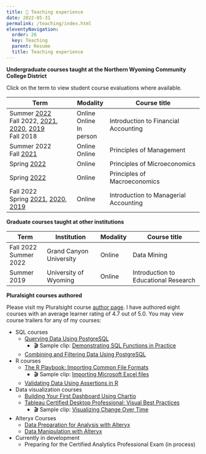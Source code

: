 ```yaml
---
title: 📓 Teaching experience
date: 2022-05-31
permalink: /teaching/index.html
eleventyNavigation:
  order: 26
  key: Teaching
  parent: Resume 
  title: Teaching experience
---
```

**Undergraduate courses taught at the Northern Wyoming Community College District**

Click on the term to view student course evaluations where available.

| Term        | Modality | Course title                           
| ----------- | -------- | ------------------------------------  |
| Summer [2022](https://drive.google.com/file/d/1-57WJ9NsxOaJ2PooNB7QkJFFuoIQvpRG/view?usp=sharing)<br>Fall 2022, [2021](https://drive.google.com/file/d/1INPK3E0OjlcYbZkUvadhlmm6oCdcr4iv/view?usp=sharing), [2020](https://drive.google.com/file/d/1dxM2uvtgHSUzy4k0MennEXKKcjRKPXe0/view?usp=sharing), [2019](https://drive.google.com/file/d/1ZrK2tQbknl-hUngTfAvuXezYiPV2mleA/view?usp=sharing)<br>Fall 2018 | Online<br>Online<br>In person | Introduction to Financial Accounting |
| Summer 2022<br>Fall [2021](https://drive.google.com/file/d/1INsBgMWGE1iM0ktRJ88kG2slTRKUr8NJ/view?usp=sharing) | Online<br>Online | Principles of Management |
| Spring [2022](https://drive.google.com/file/d/1-6_2PZBeNwdtQ_VHa1t-bWMxMr8wjIOH/view?usp=sharing) | Online | Principles of Microeconomics |
| Spring [2022](https://drive.google.com/file/d/1-9S8bpSlNsA3b9fYRQh1knxsKKm8q0kQ/view?usp=sharing) | Online | Principles of Macroeconomics 
| Fall 2022<br>Spring [2021](https://drive.google.com/file/d/1F-rGg4Fw-CYGzFnGWWLUAGKdfSmB1lF6/view?usp=sharing), [2020](https://drive.google.com/file/d/1ZsdKBKR9VUAq4Q3ODBIj4lpt1-LcfxGv/view?usp=sharing), [2019](https://drive.google.com/file/d/1ZicjoyHLbUQqZdn_Rj-4PJhU3fCJ_kiM/view?usp=sharing)   | Online | Introduction to Managerial Accounting |

**Graduate courses taught at other institutions**

| Term        | Institution             | Modality | Course title                          |
| ----------- | ------------------------| -------- | ------------------------------------- |
| Fall 2022<br>Summer 2022 | Grand Canyon University | Online   | Data Mining                           |
| Summer 2019 | University of Wyoming   | Online   | Introduction to Educational Research  |

**Pluralsight courses authored**

Please visit my Pluralsight course [author page](https://www.pluralsight.com/profile/author/jason-browning). I have authored eight courses with an average learner rating of 4.7 out of 5.0.  You may view course trailers for any of my courses:

- SQL courses
    - [Querying Data Using PostgreSQL](https://www.pluralsight.com/library/courses/querying-data-postgresql)
        - 🎬 Sample clip: [Demonstrating SQL Functions in Practice](https://drive.google.com/file/d/1-AgYGg6xxXqTe4fG7fPEzyaPMhh6JKLz/view?usp=sharing)
    - [Combining and Filtering Data Using PostgreSQL](https://www.pluralsight.com/library/courses/combining-filtering-data-postgresql)
- R courses
    - [The R Playbook: Importing Common File Formats](https://www.pluralsight.com/library/courses/importing-common-data-file-formats-r-playbook)
        - 🎬 Sample clip: [Importing Microsoft Excel files](https://drive.google.com/file/d/1-MyOQ-JP_n9yYFwgLx2cXCq_ZcL72H2h/view?usp=sharing)
    - [Validating Data Using Assertions in R](https://www.pluralsight.com/library/courses/validating-data-using-asserts-r)
- Data visualization courses
    - [Building Your First Dashboard Using Chartio](https://www.pluralsight.com/library/courses/build-first-dashboard-chartio)
    - [Tableau Certified Desktop Professional: Visual Best Practices](https://www.pluralsight.com/library/courses/tableau-desktop-certified-professional-visual-best-practices)
        - 🎬 Sample clip: [Visualizing Change Over Time](https://drive.google.com/file/d/1-QD9Wtrq2LtkSasLTG6FSEv2cN9A4JpZ/view?usp=sharing)
- Alteryx Courses
    - [Data Preparation for Analysis with Alteryx](https://www.pluralsight.com/library/courses/data-preparation-analysis-alteryx)
    - [Data Manipulation with Alteryx](https://www.pluralsight.com/library/courses/data-manipulation-alteryx)
- Currently in development
    - Preparing for the Certified Analytics Professional Exam (in process)
